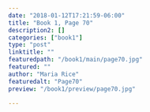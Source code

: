 ```yaml
---
date: "2018-01-12T17:21:59-06:00"
title: "Book 1, Page 70"
description2: []
categories: ["book1"]
type: "post"
linktitle: ""
featuredpath: "/book1/main/page70.jpg"
featured: ""
author: "Maria Rice"
featuredalt: "Page70"
preview: "/book1/preview/page70.jpg"

---
```



